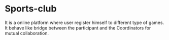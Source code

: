 # Sports-club
It is a online platform where user register himself to different type of games.
It behave like bridge between the participant and the Coordinators for mutual collaboration.
